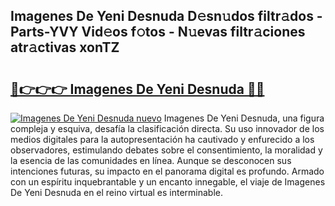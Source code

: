 ## Imagenes De Yeni Desnuda D𝚎sn𝚞dos filtr𝚊dos - Parts-YVY Vid𝚎os f𝚘tos - N𝚞evas filtr𝚊ciones atr𝚊ctivas xonTZ

# <h2><a href="http://mbawfh.tromn.icu/?c=Imagenes+De+Yeni+Desnuda">🔗👉👉👉 Imagenes De Yeni Desnuda 🔗🔗</a></h2>

[![Imagenes De Yeni Desnuda nuevo](https://i.imgur.com/pEAQMta.gif)](http://mbawfh.tromn.icu/?c=Imagenes+De+Yeni+Desnuda)
Imagenes De Yeni Desnuda, una figura compleja y esquiva, desafía la clasificación directa. Su uso innovador de los medios digitales para la autopresentación ha cautivado y enfurecido a los observadores, estimulando debates sobre el consentimiento, la moralidad y la esencia de las comunidades en línea. Aunque se desconocen sus intenciones futuras, su impacto en el panorama digital es profundo. Armado con un espíritu inquebrantable y un encanto innegable, el viaje de Imagenes De Yeni Desnuda en el reino virtual es interminable.
